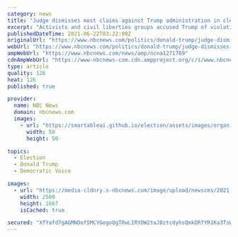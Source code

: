 ```yaml
---
category: news
title: "Judge dismisses most claims against Trump administration in clearing of Lafayette Square"
excerpt: "Activists and civil liberties groups accused Trump of violating the civil rights of protesters who were removed from the park near the White House."
publishedDateTime: 2021-06-22T03:22:00Z
originalUrl: "https://www.nbcnews.com/politics/donald-trump/judge-dismisses-most-claims-against-trump-administration-clearing-lafayette-square-n1271789"
webUrl: "https://www.nbcnews.com/politics/donald-trump/judge-dismisses-most-claims-against-trump-administration-clearing-lafayette-square-n1271789"
ampWebUrl: "https://www.nbcnews.com/news/amp/ncna1271789"
cdnAmpWebUrl: "https://www-nbcnews-com.cdn.ampproject.org/c/s/www.nbcnews.com/news/amp/ncna1271789"
type: article
quality: 126
heat: 126
published: true

provider:
  name: NBC News
  domain: nbcnews.com
  images:
    - url: "https://smartableai.github.io/election/assets/images/organizations/nbcnews.com-50x50.jpg"
      width: 50
      height: 50

topics:
  - Election
  - Donald Trump
  - Democratic Voice

images:
  - url: "https://media-cldnry.s-nbcnews.com/image/upload/newscms/2021_25/3374216/200601-washington-dc-protest-police-clash-baton-ac-811p.jpg"
    width: 2500
    height: 1667
    isCached: true

secured: "XfYafd7gAGMNDofSMCYGegoOgTRwLIRYDW2taJBztcdyhsQmkDRfYR1Ka3TsWz8CruOAaEYYF2ubDfPyeptmqqzWHRlDBRTr1fU07T/8LlGeU4YpFyzQoF+ZFYEzatpLHVQRRWNUEESs0FtnrYd3pQvcMnAjRrojtE3FRb3/gXtw377E6L5hEcyiEiNroGdkmxKSPjXuJ++sMObT7R9XO/4vL222u7FnqCxYXBbyP1kkRhq3rbQHrD64+sF08eVsEStKlzxzAgjMVWgZeo6eH330ImL/lbM71hw+PPgueANpFohBhprYjwJXQrEJUbfAGGnbRfFFGJuTT4ZN/AXkSjv7p9GhbNqolcuy5AR2yLE=;EB4dK98m254UnHZG7Z+r6w=="
---
```


